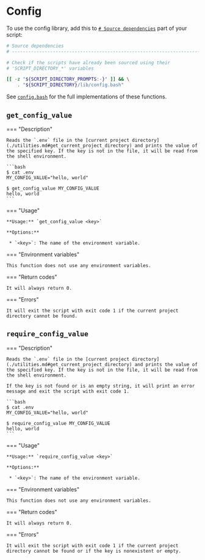 <!--
Copyright 2025 Sophie Lund

This file is part of DX Scripts.

DX Scripts is free software: you can redistribute it and/or modify it under the terms of the GNU
General Public License as published by the Free Software Foundation, either version 3 of the
License, or (at your option) any later version.

DX Scripts is distributed in the hope that it will be useful, but WITHOUT ANY WARRANTY; without even
the implied warranty of MERCHANTABILITY or FITNESS FOR A PARTICULAR PURPOSE. See the GNU General
Public License for more details.

You should have received a copy of the GNU General Public License along with DX Scripts. If not, see
<https://www.gnu.org/licenses/>.
-->

# Config

To use the config library, add this to [`# Source dependencies`](./recommended-script-structure.md) part of your script:

```bash hl_lines="7-8"
# Source dependencies
# --------------------------------------------------------------------------------------------------

# Check if the scripts have already been sourced using their
# 'SCRIPT_DIRECTORY_*' variables

[[ -z "${SCRIPT_DIRECTORY_PROMPTS:-}" ]] && \
    . "${SCRIPT_DIRECTORY}/lib/config.bash"
```

See [`config.bash`](https://github.com/sophie-lund/dx-scripts/blob/main/lib/config.bash) for the full implementations of these functions.

## `get_config_value`

=== "Description"

    Reads the `.env` file in the [current project directory](./utilities.md#get_current_project_directory) and prints the value of the specified key. If the key is not in the file, it will be read from the shell environment.

    ```bash
    $ cat .env
    MY_CONFIG_VALUE="hello, world"

    $ get_config_value MY_CONFIG_VALUE
    hello, world
    ```

=== "Usage"

    **Usage:** `get_config_value <key>`

    **Options:**

     * `<key>`: The name of the environment variable.

=== "Environment variables"

    This function does not use any environment variables.

=== "Return codes"

    It will always return 0.

=== "Errors"

    It will exit the script with exit code 1 if the current project directory cannot be found.

## `require_config_value`

=== "Description"

    Reads the `.env` file in the [current project directory](./utilities.md#get_current_project_directory) and prints the value of the specified key. If the key is not in the file, it will be read from the shell environment.

    If the key is not found or is an empty string, it will print an error message and exit the script with exit code 1.

    ```bash
    $ cat .env
    MY_CONFIG_VALUE="hello, world"

    $ require_config_value MY_CONFIG_VALUE
    hello, world
    ```

=== "Usage"

    **Usage:** `require_config_value <key>`

    **Options:**

     * `<key>`: The name of the environment variable.

=== "Environment variables"

    This function does not use any environment variables.

=== "Return codes"

    It will always return 0.

=== "Errors"

    It will exit the script with exit code 1 if the current project directory cannot be found or if the key is nonexistent or empty.
